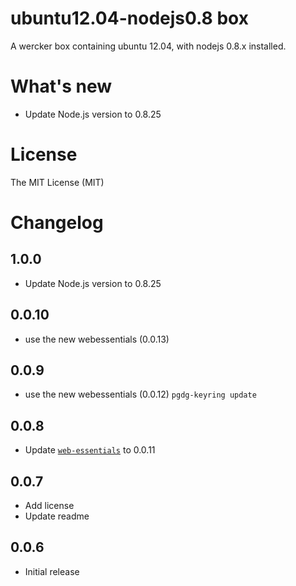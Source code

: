 # ubuntu12.04-nodejs0.8 box

A wercker box containing ubuntu 12.04, with nodejs 0.8.x installed.

# What's new

- Update Node.js version to 0.8.25

# License

The MIT License (MIT)

# Changelog

## 1.0.0

- Update Node.js version to 0.8.25

## 0.0.10

- use the new webessentials (0.0.13) 

## 0.0.9

- use the new webessentials (0.0.12) `pgdg-keyring update`

## 0.0.8

- Update [`web-essentials`](https://app.wercker.com/#applications/51ab0c42df8960ba45003fd9/tab/details) to 0.0.11

## 0.0.7

- Add license
- Update readme

## 0.0.6

- Initial release
